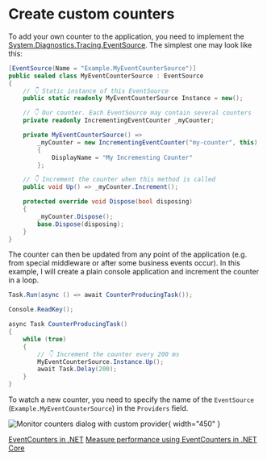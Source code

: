 # Create custom counters

To add your own counter to the application, you need to implement
the [System.Diagnostics.Tracing.EventSource](https://learn.microsoft.com/en-us/dotnet/api/system.diagnostics.tracing.eventsource).
The simplest one may look like this:

```c#
[EventSource(Name = "Example.MyEventCounterSource")]
public sealed class MyEventCounterSource : EventSource
{
    // 👇 Static instance of this EventSource
    public static readonly MyEventCounterSource Instance = new();

    // 👇 Our counter. Each EventSource may contain several counters
    private readonly IncrementingEventCounter _myCounter;

    private MyEventCounterSource() =>
        _myCounter = new IncrementingEventCounter("my-counter", this)
        {
            DisplayName = "My Incrementing Counter"
        };

    // 👇 Increment the counter when this method is called
    public void Up() => _myCounter.Increment();

    protected override void Dispose(bool disposing)
    {
        _myCounter.Dispose();
        base.Dispose(disposing);
    }
}
```

The counter can then be updated from any point of the application (e.g. from special middleware or after some business
events occur). In this example, I will create a plain console application and increment the counter in a loop.

```c#
Task.Run(async () => await CounterProducingTask());

Console.ReadKey();

async Task CounterProducingTask()
{
    while (true)
    {
        // 👇 Increment the counter every 200 ms
        MyEventCounterSource.Instance.Up();
        await Task.Delay(200);
    }
}
```

To watch a new counter, you need to specify the name of the `EventSource` (`Example.MyEventCounterSource`) in
the `Providers` field.

![Monitor counters dialog with custom provider](custom-event-provider.png){ width="450" }

<seealso>
  <category ref="ext">
    <a href="https://learn.microsoft.com/en-us/dotnet/core/diagnostics/event-counters">EventCounters in .NET</a>
    <a href="https://learn.microsoft.com/en-us/dotnet/core/diagnostics/event-counter-perf">Measure performance using EventCounters in .NET Core</a>
  </category>
</seealso>